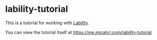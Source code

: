 # lability-tutorial

This is a tutorial for working with [Lability](https://github.com/VirtualEngine/Lability/).

You can view the tutorial itself at <https://me.micahrl.com/lability-tutorial>

